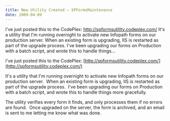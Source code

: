 ```yaml
---
title: New Utility Created – SPFormsMaintenance
date: 2009-04-09
---
```


I've just posted this to the CodePlex: http://spformsutility.codeplex.com/ It's a utility that I'm running overnight to activate new Infopath forms on our production server. When an existing form is upgrading, IIS is restarted as part of the upgrade process. I've been upgrading our forms on Production with a batch script, and wrote this to handle things…


<!-- end -->

I've just posted this to the CodePlex: [http://spformsutility.codeplex.com/](http://spformsutility.codeplex.com/)


It's a utility that I'm running overnight to activate new Infopath forms on our production server.  When an existing form is upgrading, IIS is restarted as part of the upgrade process.  I've been upgrading our forms on Production with a batch script, and wrote this to handle things more gracefully.

The utility verifies every form it finds, and only processes them if no errors are found.  Once upgraded on the server, the form is archived, and an email is sent to me letting me know what was done.

